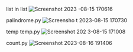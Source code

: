 list in list
![Screenshot 2023   -08-15 170616](https://github.com/navidrezahadian/python.tamrin/assets/92804948/9ce186d8-5800-49d1-adea-93a959cc054f)

palindrome.py
![Screensho t 2023-08-15 170730](https://github.com/navidrezahadian/python.tamrin/assets/92804948/07937900-39ac-4c4b-a886-a88f7a8a18b4)

temp temp.py
![Screenshot 202 3-08-15 171008](https://github.com/navidrezahadian/python.tamrin/assets/92804948/e1798657-ed75-48d6-974e-6717180c306c)

count.py
![Screenshot 2023-08-16 191406](https://github.com/navidrezahadian/python.tamrin/assets/92804948/0e41327b-e45d-428b-b59a-8b275f2e288f)
